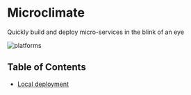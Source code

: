 # Microclimate
Quickly build and deploy micro-services in the blink of an eye

![platforms](https://img.shields.io/badge/runtime-Java%20%7C%20Swift%20%7C%20Node-yellow.svg)

## Table of Contents
* [Local deployment](Local.md)

